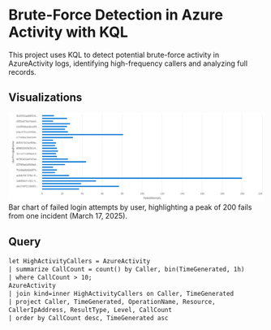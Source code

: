 # Brute-Force Detection in Azure Activity with KQL

This project uses KQL to detect potential brute-force activity in AzureActivity logs, identifying high-frequency callers and analyzing full records.

## Visualizations
![Brute-Force Attempts Bar Chart](/brute-force-chart.png)
Bar chart of failed login attempts by user, highlighting a peak of 200 fails from one incident (March 17, 2025).
## Query
```kql
let HighActivityCallers = AzureActivity
| summarize CallCount = count() by Caller, bin(TimeGenerated, 1h)
| where CallCount > 10;
AzureActivity
| join kind=inner HighActivityCallers on Caller, TimeGenerated
| project Caller, TimeGenerated, OperationName, Resource, CallerIpAddress, ResultType, Level, CallCount
| order by CallCount desc, TimeGenerated asc
